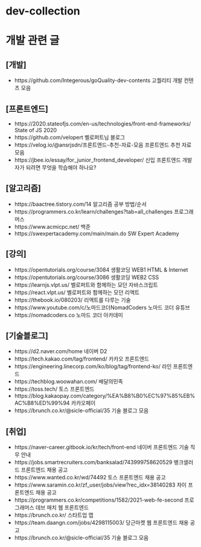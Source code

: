 # dev-collection

<h1>개발 관련 글</h1>

<p>
<h2>[개발]</h2>
<ul>
  <li>https://github.com/Integerous/goQuality-dev-contents 고퀄리티 개발 컨텐츠 모음</li>
</ul>
</p>

<p>
<h2>[프론트엔드]</h2>
<ul>
  <li>https://2020.stateofjs.com/en-us/technologies/front-end-frameworks/ State of JS 2020</li>
  <li>https://github.com/velopert 벨로퍼트님 블로그 </li>
  <li>https://velog.io/@ansrjsdn/프론트엔드-추천-자료-모음 프론트엔드 추천 자료 모음</li>
  <li>https://jbee.io/essay/for_junior_frontend_developer/ 신입 프론트엔드 개발자가 되려면 무엇을 학습해야 하나요?</li>
</ul>
</p>

<p>
<h2>[알고리즘]</h2>
<ul> 
  <li>https://baactree.tistory.com/14 알고리즘 공부 방법/순서</li>
  <li>https://programmers.co.kr/learn/challenges?tab=all_challenges 프로그래머스</li>
  <li>https://www.acmicpc.net/ 백준</li>
  <li>https://swexpertacademy.com/main/main.do SW Expert Academy</li>
</ul>

</p>

<p>
<h2>[강의]</h2>
<ul> 
  <li>https://opentutorials.org/course/3084 생활코딩 WEB1 HTML & Internet</li>
  <li>https://opentutorials.org/course/3086 생활코딩 WEB2 CSS</li>
  <li>https://learnjs.vlpt.us/ 벨로퍼트와 함께하는 모던 자바스크립트</li>
  <li>https://react.vlpt.us/ 벨로퍼트와 함께하는 모던 리액트</li>
  <li>https://thebook.io/080203/ 리액트를 다루는 기술</li>
  <li>https://www.youtube.com/c/노마드코더NomadCoders 노마드 코더 유튜브</li>
  <li>https://nomadcoders.co 노마드 코더 아카데미</li>
</ul>

</p>

<p>
<h2>[기술블로그]</h2> 
<ul> 
  <li>https://d2.naver.com/home 네이버 D2</li>
  <li>https://tech.kakao.com/tag/frontend/ 카카오 프론트엔드</li>
  <li>https://engineering.linecorp.com/ko/blog/tag/frontend-ko/ 라인 프론트엔드</li>
  <li>https://techblog.woowahan.com/ 배달의민족</li>
  <li>https://toss.tech/ 토스 프론트엔드</li>
  <https://blog.banksalad.com/tech/ 뱅크샐러드</li>
  <li>https://blog.kakaopay.com/category/%EA%B8%B0%EC%97%85%EB%AC%B8%ED%99%94 카카오페이</li>
<li>https://brunch.co.kr/@sicle-official/35 기술 블로그 모음</li>
</ul>

</p>

<p>
<h2>[취업]</h2>
<ul>
  <li>https://naver-career.gitbook.io/kr/tech/front-end 네이버 프론트엔드 기술 직무 안내</li>
  <li>https://jobs.smartrecruiters.com/banksalad/743999758620529 뱅크샐러드 프론트엔드 채용 공고</li>
  <li>https://www.wanted.co.kr/wd/74492 토스 프론트엔드 채용 공고</li>
  <li>https://www.saramin.co.kr/zf_user/jobs/view?rec_idx=38140283 차이 프론트엔드 채용 공고</li>
  <li>https://programmers.co.kr/competitions/1582/2021-web-fe-second 프로그래머스 데브 매치 웹 프론트엔드</li>
  <li>https://brunch.co.kr/ 스타트업 맵</li>
  <li>https://team.daangn.com/jobs/4298115003/ 당근마켓 웹 프론트엔드 채용 공고 </li>
  <li>https://brunch.co.kr/@sicle-official/35 기술 블로그 모음</li>
</ul>
</p>

</body>
</html>
